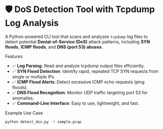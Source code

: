# 🛡️ DoS Detection Tool with Tcpdump Log Analysis

A Python-powered CLI tool that scans and analyzes `tcpdump` log files to detect potential **Denial-of-Service (DoS)** attack patterns, including **SYN floods**, **ICMP floods**, and **DNS (port 53) abuses**.



Features

- ✅ **Log Parsing**: Read and analyze tcpdump output files efficiently.
- ✅ **SYN Flood Detection**: Identify rapid, repeated TCP SYN requests from single or multiple IPs.
- ✅ **ICMP Flood Alerts**: Detect excessive ICMP echo requests (ping floods).
- ✅ **DNS Flood Recognition**: Monitor UDP traffic targeting port 53 for anomalies.
- ✅ **Command-Line Interface**: Easy to use, lightweight, and fast.



Example Use Case

```bash
python detect_dos.py -f sample.pcap
